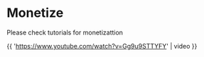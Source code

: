 # Monetize

Please check tutorials for monetizattion

{{ 'https://www.youtube.com/watch?v=Gg9u9STTYFY' | video }}

